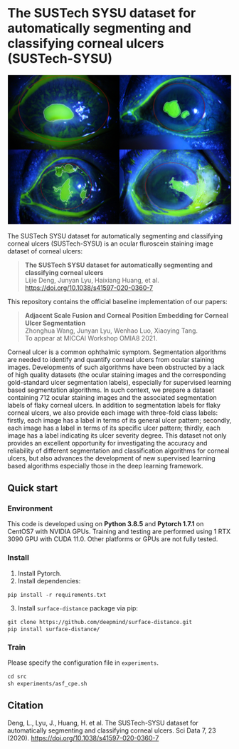 # The SUSTech SYSU dataset for automatically segmenting and classifying corneal ulcers (SUSTech-SYSU)

![Samples](samples.png)

The SUSTech SYSU dataset for automatically segmenting and classifying corneal ulcers (SUSTech-SYSU) is an ocular fluroscein staining image dataset of corneal ulcers:

> **The SUSTech SYSU dataset for automatically segmenting and classifying corneal ulcers**<br>
> Lijie Deng, Junyan Lyu, Haixiang Huang, et al.<br>
> https://doi.org/10.1038/s41597-020-0360-7

This repository contains the official baseline implementation of our papers:

> **Adjacent Scale Fusion and Corneal Position Embedding for Corneal Ulcer Segmentation**<br>
> Zhonghua Wang, Junyan Lyu, Wenhao Luo, Xiaoying Tang.<br>
> To appear at MICCAI Workshop OMIA8 2021.

Corneal ulcer is a common ophthalmic symptom. Segmentation algorithms are needed to identify and quantify corneal ulcers from ocular staining images. Developments of such algorithms have been obstructed by a lack of high quality datasets (the ocular staining images and the corresponding gold-standard ulcer segmentation labels), especially for supervised learning based segmentation algorithms. In such context, we prepare a dataset containing 712 ocular staining images and the associated segmentation labels of flaky corneal ulcers. In addition to segmentation labels for flaky corneal ulcers, we also provide each image with three-fold class labels: firstly, each image has a label in terms of its general ulcer pattern; secondly, each image has a label in terms of its specific ulcer pattern; thirdly, each image has a label indicating its ulcer severity degree. This dataset not only provides an excellent opportunity for investigating the accuracy and reliability of different segmentation and classification algorithms for corneal ulcers, but also advances the development of new supervised learning based algorithms especially those in the deep learning framework.

## Quick start
### Environment
This code is developed using on **Python 3.8.5** and **Pytorch 1.7.1** on CentOS7 with NVIDIA GPUs. Training and testing are performed using 1 RTX 3090 GPU with CUDA 11.0. Other platforms or GPUs are not fully tested.

### Install
1. Install Pytorch.
2. Install dependencies:
```shell
pip install -r requirements.txt
```
3. Install `surface-distance` package via pip:
```shell
git clone https://github.com/deepmind/surface-distance.git
pip install surface-distance/
```

### Train
Please specify the configuration file in ```experiments```.
```shell
cd src
sh experiments/asf_cpe.sh
```

## Citation
Deng, L., Lyu, J., Huang, H. et al. The SUSTech-SYSU dataset for automatically segmenting and classifying corneal ulcers. Sci Data 7, 23 (2020). https://doi.org/10.1038/s41597-020-0360-7
